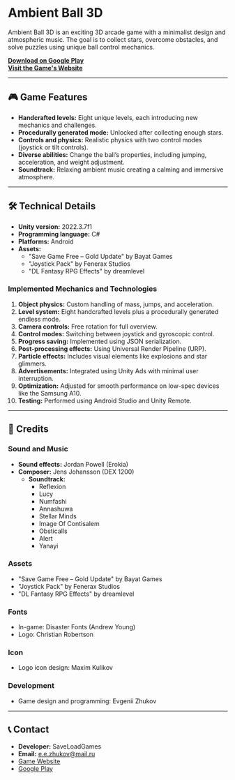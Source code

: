 # **Ambient Ball 3D**

Ambient Ball 3D is an exciting 3D arcade game with a minimalist design and atmospheric music. The goal is to collect stars, overcome obstacles, and solve puzzles using unique ball control mechanics.

[**Download on Google Play**](https://play.google.com/store/apps/details?id=com.SaveLoadGames.AmbientBall3D&hl=en)  
[**Visit the Game's Website**](https://saveloadgames.wordpress.com/)

---

## 🎮 Game Features
- **Handcrafted levels:** Eight unique levels, each introducing new mechanics and challenges.  
- **Procedurally generated mode:** Unlocked after collecting enough stars.  
- **Controls and physics:** Realistic physics with two control modes (joystick or tilt controls).  
- **Diverse abilities:** Change the ball’s properties, including jumping, acceleration, and weight adjustment.  
- **Soundtrack:** Relaxing ambient music creating a calming and immersive atmosphere.  

---

## 🛠 Technical Details
- **Unity version:** 2022.3.7f1  
- **Programming language:** C#  
- **Platforms:** Android  
- **Assets:**  
  - "Save Game Free – Gold Update" by Bayat Games  
  - "Joystick Pack" by Fenerax Studios  
  - "DL Fantasy RPG Effects" by dreamlevel  

### **Implemented Mechanics and Technologies**
1. **Object physics:** Custom handling of mass, jumps, and acceleration.  
2. **Level system:** Eight handcrafted levels plus a procedurally generated endless mode.  
3. **Camera controls:** Free rotation for full overview.  
4. **Control modes:** Switching between joystick and gyroscopic control.  
5. **Progress saving:** Implemented using JSON serialization.  
6. **Post-processing effects:** Using Universal Render Pipeline (URP).  
7. **Particle effects:** Includes visual elements like explosions and star glimmers.  
8. **Advertisements:** Integrated using Unity Ads with minimal user interruption.  
9. **Optimization:** Adjusted for smooth performance on low-spec devices like the Samsung A10.  
10. **Testing:** Performed using Android Studio and Unity Remote.

---

## 📜 Credits
### **Sound and Music**
- **Sound effects:** Jordan Powell (Erokia)  
- **Composer:** Jens Johansson (DEX 1200)  
  - **Soundtrack:**  
    - Reflexion  
    - Lucy  
    - Numfashi  
    - Annashuwa  
    - Stellar Minds  
    - Image Of Contisalem  
    - Obsticalls  
    - Alert  
    - Yanayi  

### **Assets**
- "Save Game Free – Gold Update" by Bayat Games  
- "Joystick Pack" by Fenerax Studios  
- "DL Fantasy RPG Effects" by dreamlevel  

### **Fonts**
- In-game: Disaster Fonts (Andrew Young)  
- Logo: Christian Robertson  

### **Icon**
- Logo icon design: Maxim Kulikov  

### **Development**
- Game design and programming: Evgenii Zhukov  

---

## 📞 Contact
- **Developer:** SaveLoadGames
- **Email:** [e.e.zhukov@mail.ru](mailto:e.e.zhukov@mail.ru)
- [Game Website](https://saveloadgames.wordpress.com/)  
- [Google Play](https://play.google.com/store/apps/details?id=com.SaveLoadGames.AmbientBall3D&hl=en)
